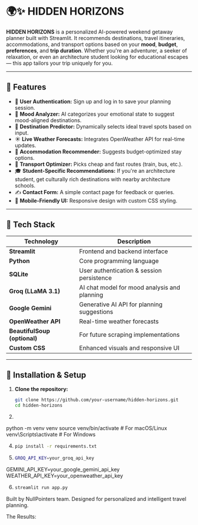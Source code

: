 # 🌍✨ HIDDEN HORIZONS

**HIDDEN HORIZONS** is a personalized AI-powered weekend getaway planner built with Streamlit. It recommends destinations, travel itineraries, accommodations, and transport options based on your **mood**, **budget**, **preferences**, and **trip duration**. Whether you're an adventurer, a seeker of relaxation, or even an architecture student looking for educational escapes — this app tailors your trip uniquely for you.

---

## 🚀 Features

- 🔐 **User Authentication:** Sign up and log in to save your planning session.
- 💬 **Mood Analyzer:** AI categorizes your emotional state to suggest mood-aligned destinations.
- 📍 **Destination Predictor:** Dynamically selects ideal travel spots based on input.
- ☀️ **Live Weather Forecasts:** Integrates OpenWeather API for real-time updates.
- 🏨 **Accommodation Recommender:** Suggests budget-optimized stay options.
- 🚆 **Transport Optimizer:** Picks cheap and fast routes (train, bus, etc.).
- 🎓 **Student-Specific Recommendations:** If you're an architecture student, get culturally rich destinations with nearby architecture schools.
- ✍️ **Contact Form:** A simple contact page for feedback or queries.
- 📱 **Mobile-Friendly UI:** Responsive design with custom CSS styling.

---

## 🧰 Tech Stack

| Technology         | Description                                           |
|--------------------|-------------------------------------------------------|
| **Streamlit**      | Frontend and backend interface                        |
| **Python**         | Core programming language                             |
| **SQLite**         | User authentication & session persistence             |
| **Groq (LLaMA 3.1)** | AI chat model for mood analysis and planning         |
| **Google Gemini**  | Generative AI API for planning suggestions            |
| **OpenWeather API**| Real-time weather forecasts                           |
| **BeautifulSoup (optional)** | For future scraping implementations         |
| **Custom CSS**     | Enhanced visuals and responsive UI                    |

---

## 🔧 Installation & Setup

1. **Clone the repository:**
   ```bash
   git clone https://github.com/your-username/hidden-horizons.git
   cd hidden-horizons

2.  ```bash
   python -m venv venv
source venv/bin/activate    # For macOS/Linux
venv\Scripts\activate       # For Windows

4.  ```bash
    pip install -r requirements.txt

5.  ```bash
    GROQ_API_KEY=your_groq_api_key
GEMINI_API_KEY=your_google_gemini_api_key
WEATHER_API_KEY=your_openweather_api_key

6.  ```bash
    streamlit run app.py

Built by NullPointers team.
Designed for personalized and intelligent travel planning.

The Results:


